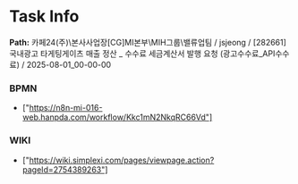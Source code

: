 # Task Info

**Path:** 카페24(주)\본사사업장\[CG]MI본부\MIH그룹\밸류업팀 / jsjeong / [282661] 국내광고 타게팅게이츠 매출 정산 _ 수수료 세금계산서 발행 요청 (광고수수료_API수수료) / 2025-08-01_00-00-00

### BPMN
- ["https://n8n-mi-016-web.hanpda.com/workflow/Kkc1mN2NkqRC66Vd"]

### WIKI
- ["https://wiki.simplexi.com/pages/viewpage.action?pageId=2754389263"]

